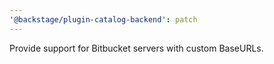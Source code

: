 ```yaml
---
'@backstage/plugin-catalog-backend': patch
---
```


Provide support for Bitbucket servers with custom BaseURLs.
